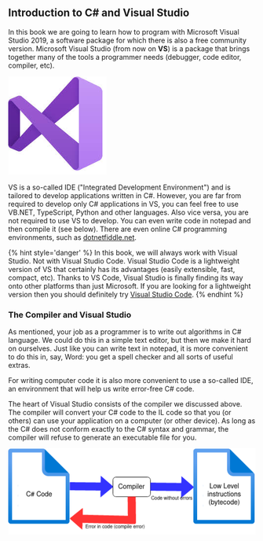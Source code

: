 

## Introduction to C# and Visual Studio

In this book we are going to learn how to program with Microsoft Visual Studio 2019, a software package for which there is also a free community version. Microsoft Visual Studio (from now on **VS**) is a package that brings together many of the tools a programmer needs (debugger, code editor, compiler, etc).

![The Visual Studio 2019 Logo](../assets/0_intro/vslogo.png)

VS is a so-called IDE ("Integrated Development Environment") and is tailored to develop applications written in C#. However, you are far from required to develop only C# applications in VS, you can feel free to use VB.NET, TypeScript, Python and other languages. Also vice versa, you are not required to use VS to develop. You can even write code in notepad and then compile it (see below). There are even online C# programming environments, such as [dotnetfiddle.net](https://dotnetfiddle.net/).

{% hint style='danger' %}
In this book, we will always work with Visual Studio. Not with Visual Studio Code. Visual Studio Code is a lightweight version of VS that certainly has its advantages (easily extensible, fast, compact, etc). Thanks to VS Code, Visual Studio is finally finding its way onto other platforms than just Microsoft. If you are looking for a lightweight version then you should definitely try [Visual Studio Code](https://code.visualstudio.com/).
{% endhint %}



### The Compiler and Visual Studio

As mentioned, your job as a programmer is to write out algorithms in C# language. We could do this in a simple text editor, but then we make it hard on ourselves. Just like you can write text in notepad, it is more convenient to do this in, say, Word: you get a spell checker and all sorts of useful extras.

For writing computer code it is also more convenient to use a so-called IDE, an environment that will help us write error-free C# code.

The heart of Visual Studio consists of the compiler we discussed above. The compiler will convert your C# code to the IL code so that you (or others) can use your application on a computer (or other device). As long as the C# does not conform exactly to the C# syntax and grammar, the compiler will refuse to generate an executable file for you.

![Simplified compiler overvoew](../assets/0_intro/compilereenvoudig_en.png)
